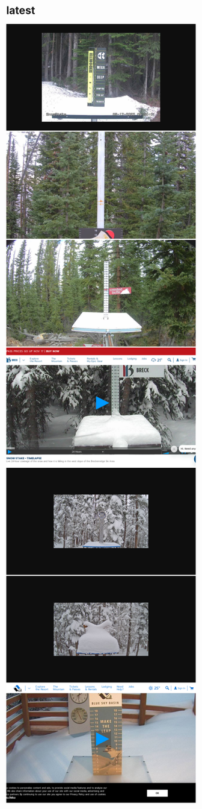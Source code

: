 # latest 
<img alt="copper" src="shots/copper.png">
<img alt="crested butte" src="shots/cb1.png">
<img alt="crested butte" src="shots/cb2.png">
<img alt="breck" src="shots/breck.png">
<img alt="monarch" src="shots/monarch1.png">
<img alt="monarch" src="shots/monarch2.png">
<img alt="vail" src="shots/vail.png">




